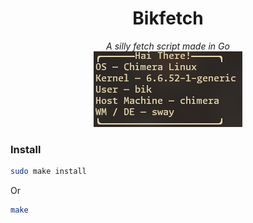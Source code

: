 <div align="center">
  <h1>
    Bikfetch
  </h1>
  <em> A silly fetch script made in Go</em>
  <br>
  <img src="Preview.png">
</div>


### Install
```sh
sudo make install
```
Or
```sh
make
```
